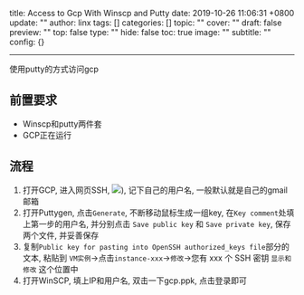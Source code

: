 title: Access to Gcp With Winscp and Putty
date: 2019-10-26 11:06:31 +0800
update: ""
author: linx
tags: []
categories: []
topic: ""
cover: ""
draft: false
preview: ""
top: false
type: ""
hide: false
toc: true
image: ""
subtitle: ""
config: {}


---


使用putty的方式访问gcp
<!--more-->

## 前置要求
- Winscp和putty两件套
- GCP正在运行

## 流程

1. 打开GCP, 进入网页SSH, ![](/llinx.me/static/img/gcp-open-ssh.png)), 记下自己的用户名, 一般默认就是自己的gmail邮箱
2. 打开Puttygen, 点击`Generate`, 不断移动鼠标生成一组key, 在`Key comment`处填上第一步的用户名, 并分别点击 `Save public key` 和 `Save private key`, 保存两个文件, 并妥善保存
3. 复制`Public key for pasting into OpenSSH authorized_keys file`部分的文本, 粘贴到 `VM实例`->点击`instance-xxx`->`修改`->您有 xxx 个 SSH 密钥 `显示和修改` 这个位置中
4. 打开WinSCP, 填上IP和用户名, 双击一下gcp.ppk, 点击登录即可
